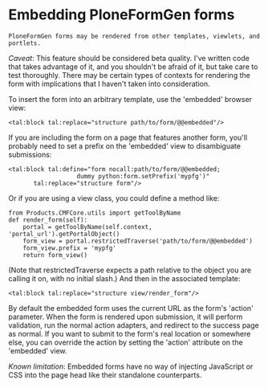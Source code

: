# Embedding PloneFormGen forms

```{admonition} Description
PloneFormGen forms may be rendered from other templates, viewlets, and portlets.
```

*Caveat*: This feature should be considered beta quality.
I've written code that takes advantage of it, and you shouldn't be afraid of it, but take care to test
thoroughly.
There may be certain types of contexts for rendering the form with implications that I haven't taken into consideration.

To insert the form into an arbitrary template, use the 'embedded' browser view:

```
<tal:block tal:replace="structure path/to/form/@@embedded"/>
```

If you are including the form on a page that features another form, you'll probably
need to set a prefix on the 'embedded' view to disambiguate submissions:

```
<tal:block tal:define="form nocall:path/to/form/@@embedded;
                   dummy python:form.setPrefix('mypfg')"
       tal:replace="structure form"/>
```

Or if you are using a view class, you could define a method like:

```
from Products.CMFCore.utils import getToolByName
def render_form(self):
    portal = getToolByName(self.context, 'portal_url').getPortalObject()
    form_view = portal.restrictedTraverse('path/to/form/@@embedded')
    form_view.prefix = 'mypfg'
    return form_view()
```

(Note that restrictedTraverse expects a path relative to the object you are
calling it on, with no initial slash.)  And then in the associated template:

```
<tal:block tal:replace="structure view/render_form"/>
```

By default the embedded form uses the current URL as the form's 'action' parameter.
When the form is rendered upon submission, it will perform validation, run the normal
action adapters, and redirect to the success page as normal.  If you want to submit to
the form's real location or somewhere else, you can override the action by setting the
'action' attribute on the 'embedded' view.

*Known limitation*: Embedded forms have no way of injecting JavaScript or CSS into
the page head like their standalone counterparts.
